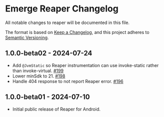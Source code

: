 # Emerge Reaper Changelog

All notable changes to reaper will be documented in this file.

The format is based on [Keep a Changelog](https://keepachangelog.com/en/1.0.0/),
and this project adheres to [Semantic Versioning](https://semver.org/spec/v2.0.0.html).


## 1.0.0-beta02 - 2024-07-24

- Add `@JvmStatic` so Reaper instrumentation can use invoke-static rather than invoke-virtual. [#199](https://github.com/EmergeTools/emerge-android/pull/199)
- Lower minSdk to 21. [#198](https://github.com/EmergeTools/emerge-android/pull/198)
- Handle 404 response to not report Reaper error. [#196](https://github.com/EmergeTools/emerge-android/pull/196)

## 1.0.0-beta01 - 2024-07-10

- Initial public release of Reaper for Android.

